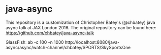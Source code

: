 # java-async

This repository is a customization of Christopher Batey's (@chbatey) java async talk at JAX London 2016.
The original repository can be found here: https://github.com/chbatey/java-async-talk

GlassFish: ab -c 100 -n 1000 http://localhost:8080/java-async/async/watch-channel/chbatey/SPORTS/SkySportsOne